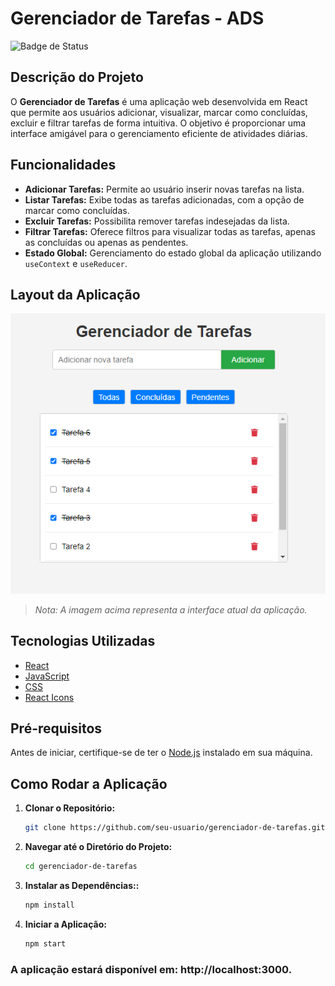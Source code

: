 # Gerenciador de Tarefas - ADS

![Badge de Status](https://img.shields.io/badge/status-concluído-greem)

## Descrição do Projeto

O **Gerenciador de Tarefas** é uma aplicação web desenvolvida em React que permite aos usuários adicionar, visualizar, marcar como concluídas, excluir e filtrar tarefas de forma intuitiva. O objetivo é proporcionar uma interface amigável para o gerenciamento eficiente de atividades diárias.

## Funcionalidades

- **Adicionar Tarefas:** Permite ao usuário inserir novas tarefas na lista.
- **Listar Tarefas:** Exibe todas as tarefas adicionadas, com a opção de marcar como concluídas.
- **Excluir Tarefas:** Possibilita remover tarefas indesejadas da lista.
- **Filtrar Tarefas:** Oferece filtros para visualizar todas as tarefas, apenas as concluídas ou apenas as pendentes.
- **Estado Global:** Gerenciamento do estado global da aplicação utilizando `useContext` e `useReducer`.

## Layout da Aplicação

![Imagem da Aplicação](./public/tarefas-layout.png)

> *Nota: A imagem acima representa a interface atual da aplicação.*

## Tecnologias Utilizadas

- [React](https://pt-br.reactjs.org/)
- [JavaScript](https://developer.mozilla.org/pt-BR/docs/Web/JavaScript)
- [CSS](https://developer.mozilla.org/pt-BR/docs/Web/CSS)
- [React Icons](https://react-icons.github.io/react-icons/)

## Pré-requisitos

Antes de iniciar, certifique-se de ter o [Node.js](https://nodejs.org/) instalado em sua máquina.

## Como Rodar a Aplicação

1. **Clonar o Repositório:**

   ```bash
   git clone https://github.com/seu-usuario/gerenciador-de-tarefas.git
   ```

2. **Navegar até o Diretório do Projeto:**

   ```bash
   cd gerenciador-de-tarefas
   ```

3. **Instalar as Dependências::**
   ```bash
   npm install
   ```


4. **Iniciar a Aplicação:**
   ```bash
   npm start
   ```

### A aplicação estará disponível em: http://localhost:3000.
